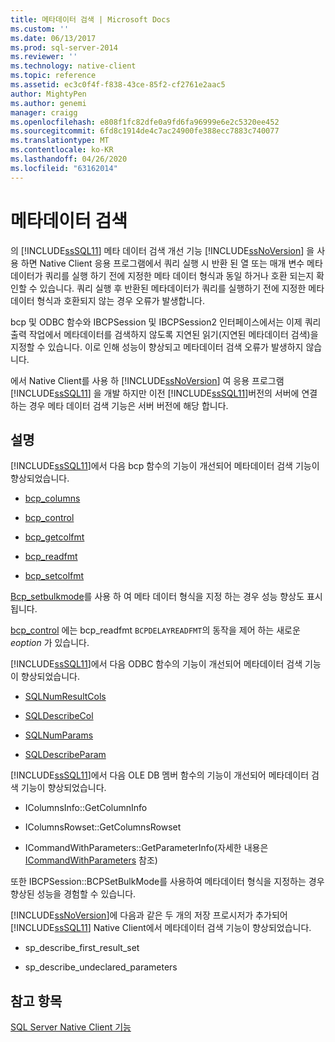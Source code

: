 ```yaml
---
title: 메타데이터 검색 | Microsoft Docs
ms.custom: ''
ms.date: 06/13/2017
ms.prod: sql-server-2014
ms.reviewer: ''
ms.technology: native-client
ms.topic: reference
ms.assetid: ec3c0f4f-f838-43ce-85f2-cf2761e2aac5
author: MightyPen
ms.author: genemi
manager: craigg
ms.openlocfilehash: e808f1fc82dfe0a9fd6fa96999e6e2c5320ee452
ms.sourcegitcommit: 6fd8c1914de4c7ac24900fe388ecc7883c740077
ms.translationtype: MT
ms.contentlocale: ko-KR
ms.lasthandoff: 04/26/2020
ms.locfileid: "63162014"
---
```

# <a name="metadata-discovery"></a>메타데이터 검색
  의 [!INCLUDE[ssSQL11](../../../includes/sssql11-md.md)] 메타 데이터 검색 개선 기능 [!INCLUDE[ssNoVersion](../../../includes/ssnoversion-md.md)] 을 사용 하면 Native Client 응용 프로그램에서 쿼리 실행 시 반환 된 열 또는 매개 변수 메타 데이터가 쿼리를 실행 하기 전에 지정한 메타 데이터 형식과 동일 하거나 호환 되는지 확인할 수 있습니다. 쿼리 실행 후 반환된 메타데이터가 쿼리를 실행하기 전에 지정한 메타데이터 형식과 호환되지 않는 경우 오류가 발생합니다.  
  
 bcp 및 ODBC 함수와 IBCPSession 및 IBCPSession2 인터페이스에서는 이제 쿼리 출력 작업에서 메타데이터를 검색하지 않도록 지연된 읽기(지연된 메타데이터 검색)을 지정할 수 있습니다. 이로 인해 성능이 향상되고 메타데이터 검색 오류가 발생하지 않습니다.  
  
 에서 Native Client를 사용 하 [!INCLUDE[ssNoVersion](../../../includes/ssnoversion-md.md)] 여 응용 프로그램 [!INCLUDE[ssSQL11](../../../includes/sssql11-md.md)] 을 개발 하지만 이전 [!INCLUDE[ssSQL11](../../../includes/sssql11-md.md)]버전의 서버에 연결 하는 경우 메타 데이터 검색 기능은 서버 버전에 해당 합니다.  
  
## <a name="remarks"></a>설명  
 [!INCLUDE[ssSQL11](../../../includes/sssql11-md.md)]에서 다음 bcp 함수의 기능이 개선되어 메타데이터 검색 기능이 향상되었습니다.  
  
-   [bcp_columns](../../native-client-odbc-extensions-bulk-copy-functions/bcp-columns.md)  
  
-   [bcp_control](../../native-client-odbc-extensions-bulk-copy-functions/bcp-control.md)  
  
-   [bcp_getcolfmt](../../native-client-odbc-extensions-bulk-copy-functions/bcp-getcolfmt.md)  
  
-   [bcp_readfmt](../../native-client-odbc-extensions-bulk-copy-functions/bcp-readfmt.md)  
  
-   [bcp_setcolfmt](../../native-client-odbc-extensions-bulk-copy-functions/bcp-setcolfmt.md)  
  
 [Bcp_setbulkmode](../../native-client-odbc-extensions-bulk-copy-functions/bcp-setbulkmode.md)를 사용 하 여 메타 데이터 형식을 지정 하는 경우 성능 향상도 표시 됩니다.  
  
 [bcp_control](../../native-client-odbc-extensions-bulk-copy-functions/bcp-control.md) 에는 bcp_readfmt `BCPDELAYREADFMT`의 동작을 제어 하는 새로운 *eoption* 가 있습니다.  
  
 [!INCLUDE[ssSQL11](../../../includes/sssql11-md.md)]에서 다음 ODBC 함수의 기능이 개선되어 메타데이터 검색 기능이 향상되었습니다.  
  
-   [SQLNumResultCols](../../native-client-odbc-api/sqlnumresultcols.md)  
  
-   [SQLDescribeCol](../../native-client-odbc-api/sqldescribecol.md)  
  
-   [SQLNumParams](../../native-client-odbc-api/sqlnumparams.md)  
  
-   [SQLDescribeParam](../../native-client-odbc-api/sqldescribeparam.md)  
  
 [!INCLUDE[ssSQL11](../../../includes/sssql11-md.md)]에서 다음 OLE DB 멤버 함수의 기능이 개선되어 메타데이터 검색 기능이 향상되었습니다.  
  
-   IColumnsInfo::GetColumnInfo  
  
-   IColumnsRowset::GetColumnsRowset  
  
-   ICommandWithParameters::GetParameterInfo(자세한 내용은 [ICommandWithParameters](../../native-client-ole-db-interfaces/icommandwithparameters.md) 참조)  
  
 또한 IBCPSession::BCPSetBulkMode를 사용하여 메타데이터 형식을 지정하는 경우 향상된 성능을 경험할 수 있습니다.  
  
 [!INCLUDE[ssNoVersion](../../../includes/ssnoversion-md.md)]에 다음과 같은 두 개의 저장 프로시저가 추가되어 [!INCLUDE[ssSQL11](../../../includes/sssql11-md.md)] Native Client에서 메타데이터 검색 기능이 향상되었습니다.  
  
-   sp_describe_first_result_set  
  
-   sp_describe_undeclared_parameters  
  
## <a name="see-also"></a>참고 항목  
 [SQL Server Native Client 기능](sql-server-native-client-features.md)  
  
  
